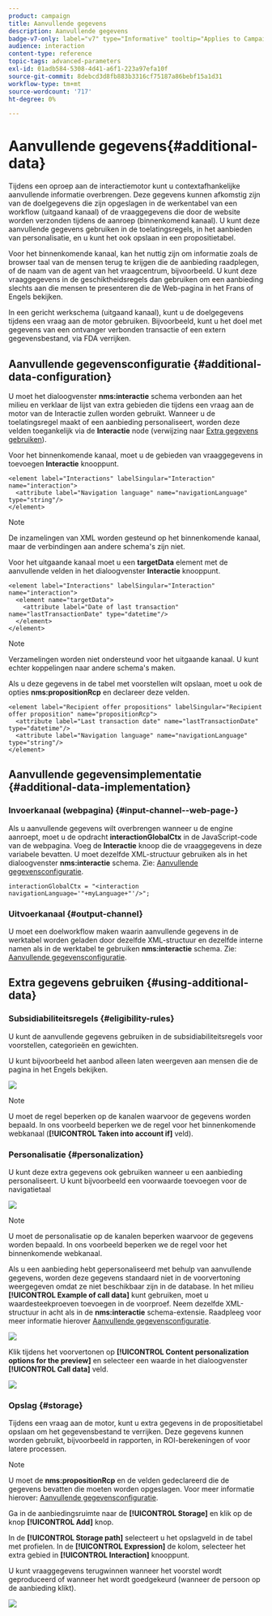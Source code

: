 ```yaml
---
product: campaign
title: Aanvullende gegevens
description: Aanvullende gegevens
badge-v7-only: label="v7" type="Informative" tooltip="Applies to Campaign Classic v7 only"
audience: interaction
content-type: reference
topic-tags: advanced-parameters
exl-id: 01adb584-5308-4d41-a6f1-223a97efa10f
source-git-commit: 8debcd3d8fb883b3316cf75187a86bebf15a1d31
workflow-type: tm+mt
source-wordcount: '717'
ht-degree: 0%

---
```


# Aanvullende gegevens{#additional-data}



Tijdens een oproep aan de interactiemotor kunt u contextafhankelijke aanvullende informatie overbrengen. Deze gegevens kunnen afkomstig zijn van de doelgegevens die zijn opgeslagen in de werkentabel van een workflow (uitgaand kanaal) of de vraaggegevens die door de website worden verzonden tijdens de aanroep (binnenkomend kanaal). U kunt deze aanvullende gegevens gebruiken in de toelatingsregels, in het aanbieden van personalisatie, en u kunt het ook opslaan in een propositietabel.

Voor het binnenkomende kanaal, kan het nuttig zijn om informatie zoals de browser taal van de mensen terug te krijgen die de aanbieding raadplegen, of de naam van de agent van het vraagcentrum, bijvoorbeeld. U kunt deze vraaggegevens in de geschiktheidsregels dan gebruiken om een aanbieding slechts aan die mensen te presenteren die de Web-pagina in het Frans of Engels bekijken.

In een gericht werkschema (uitgaand kanaal), kunt u de doelgegevens tijdens een vraag aan de motor gebruiken. Bijvoorbeeld, kunt u het doel met gegevens van een ontvanger verbonden transactie of een extern gegevensbestand, via FDA verrijken.

## Aanvullende gegevensconfiguratie {#additional-data-configuration}

U moet het dialoogvenster **nms:interactie** schema verbonden aan het milieu en verklaar de lijst van extra gebieden die tijdens een vraag aan de motor van de Interactie zullen worden gebruikt. Wanneer u de toelatingsregel maakt of een aanbieding personaliseert, worden deze velden toegankelijk via de **Interactie** node (verwijzing naar [Extra gegevens gebruiken](#using-additional-data)).

Voor het binnenkomende kanaal, moet u de gebieden van vraaggegevens in toevoegen **Interactie** knooppunt.

```
<element label="Interactions" labelSingular="Interaction" name="interaction">
  <attribute label="Navigation language" name="navigationLanguage" type="string"/>
</element>
```

>[!NOTE]
>
>De inzamelingen van XML worden gesteund op het binnenkomende kanaal, maar de verbindingen aan andere schema&#39;s zijn niet.

Voor het uitgaande kanaal moet u een **targetData** element met de aanvullende velden in het dialoogvenster **Interactie** knooppunt.

```
<element label="Interactions" labelSingular="Interaction" name="interaction">
  <element name="targetData">
    <attribute label="Date of last transaction" name="lastTransactionDate" type="datetime"/>
  </element>
</element>
```

>[!NOTE]
>
>Verzamelingen worden niet ondersteund voor het uitgaande kanaal. U kunt echter koppelingen naar andere schema&#39;s maken.

Als u deze gegevens in de tabel met voorstellen wilt opslaan, moet u ook de opties **nms:propositionRcp** en declareer deze velden.

```
<element label="Recipient offer propositions" labelSingular="Recipient offer proposition" name="propositionRcp">
  <attribute label="Last transaction date" name="lastTransactionDate" type="datetime"/>
  <attribute label="Navigation language" name="navigationLanguage" type="string"/>
</element>
```

## Aanvullende gegevensimplementatie {#additional-data-implementation}

### Invoerkanaal (webpagina) {#input-channel--web-page-}

Als u aanvullende gegevens wilt overbrengen wanneer u de engine aanroept, moet u de opdracht **interactionGlobalCtx** in de JavaScript-code van de webpagina. Voeg de **Interactie** knoop die de vraaggegevens in deze variabele bevatten. U moet dezelfde XML-structuur gebruiken als in het dialoogvenster **nms:interactie** schema. Zie: [Aanvullende gegevensconfiguratie](#additional-data-configuration).

```
interactionGlobalCtx = "<interaction navigationLanguage='"+myLanguage+"'/>";
```

### Uitvoerkanaal {#output-channel}

U moet een doelworkflow maken waarin aanvullende gegevens in de werktabel worden geladen door dezelfde XML-structuur en dezelfde interne namen als in de werktabel te gebruiken **nms:interactie** schema. Zie: [Aanvullende gegevensconfiguratie](#additional-data-configuration).

## Extra gegevens gebruiken {#using-additional-data}

### Subsidiabiliteitsregels {#eligibility-rules}

U kunt de aanvullende gegevens gebruiken in de subsidiabiliteitsregels voor voorstellen, categorieën en gewichten.

U kunt bijvoorbeeld het aanbod alleen laten weergeven aan mensen die de pagina in het Engels bekijken.

![](assets/ita_calldata_query.png)

>[!NOTE]
>
>U moet de regel beperken op de kanalen waarvoor de gegevens worden bepaald. In ons voorbeeld beperken we de regel voor het binnenkomende webkanaal (**[!UICONTROL Taken into account if]** veld).

### Personalisatie {#personalization}

U kunt deze extra gegevens ook gebruiken wanneer u een aanbieding personaliseert. U kunt bijvoorbeeld een voorwaarde toevoegen voor de navigatietaal

![](assets/ita_calldata_perso.png)

>[!NOTE]
>
>U moet de personalisatie op de kanalen beperken waarvoor de gegevens worden bepaald. In ons voorbeeld beperken we de regel voor het binnenkomende webkanaal.

Als u een aanbieding hebt gepersonaliseerd met behulp van aanvullende gegevens, worden deze gegevens standaard niet in de voorvertoning weergegeven omdat ze niet beschikbaar zijn in de database. In het milieu **[!UICONTROL Example of call data]** kunt gebruiken, moet u waardesteekproeven toevoegen in de voorproef. Neem dezelfde XML-structuur in acht als in de **nms:interactie** schema-extensie. Raadpleeg voor meer informatie hierover [Aanvullende gegevensconfiguratie](#additional-data-configuration).

![](assets/ita_calldata_preview.png)

Klik tijdens het voorvertonen op **[!UICONTROL Content personalization options for the preview]** en selecteer een waarde in het dialoogvenster **[!UICONTROL Call data]** veld.

![](assets/ita_calldata_preview2.png)

### Opslag {#storage}

Tijdens een vraag aan de motor, kunt u extra gegevens in de propositietabel opslaan om het gegevensbestand te verrijken. Deze gegevens kunnen worden gebruikt, bijvoorbeeld in rapporten, in ROI-berekeningen of voor latere processen.

>[!NOTE]
>
>U moet de **nms:propositionRcp** en de velden gedeclareerd die de gegevens bevatten die moeten worden opgeslagen. Voor meer informatie hierover: [Aanvullende gegevensconfiguratie](#additional-data-configuration).

Ga in de aanbiedingsruimte naar de **[!UICONTROL Storage]** en klik op de knop **[!UICONTROL Add]** knop.

In de **[!UICONTROL Storage path]** selecteert u het opslagveld in de tabel met profielen. In de **[!UICONTROL Expression]** de kolom, selecteer het extra gebied in **[!UICONTROL Interaction]** knooppunt.

U kunt vraaggegevens terugwinnen wanneer het voorstel wordt geproduceerd of wanneer het wordt goedgekeurd (wanneer de persoon op de aanbieding klikt).

![](assets/ita_calldata_storage.png)
